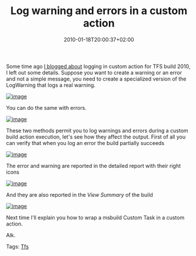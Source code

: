 ﻿---
title: "Log warning and errors in a custom action"
description: ""
date: 2010-01-18T20:00:37+02:00
draft: false
tags: [Continuous Integration,TFS Build]
categories: [Team Foundation Server]
---
Some time ago [I blogged about](http://www.codewrecks.com/blog/index.php/2010/01/14/logging-in-custom-build-action-for-tfs-build-2010/) logging in custom action for TFS build 2010, I left out some details. Suppose you want to create a warning or an error and not a simple message, you need to create a specialized version of the LogWarning that logs a real warning.

[![image](https://www.codewrecks.com/blog/wp-content/uploads/2010/01/image_thumb22.png "image")](https://www.codewrecks.com/blog/wp-content/uploads/2010/01/image22.png)

You can do the same with errors.

[![image](https://www.codewrecks.com/blog/wp-content/uploads/2010/01/image_thumb23.png "image")](https://www.codewrecks.com/blog/wp-content/uploads/2010/01/image23.png)

These two methods permit you to log warnings and errors during a custom build action execution, let's see how they affect the output. First of all you can verify that when you log an error the build partially succeeds

[![image](https://www.codewrecks.com/blog/wp-content/uploads/2010/01/image_thumb24.png "image")](https://www.codewrecks.com/blog/wp-content/uploads/2010/01/image24.png)

The error and warning are reported in the detailed report with their right icons

[![image](https://www.codewrecks.com/blog/wp-content/uploads/2010/01/image_thumb25.png "image")](https://www.codewrecks.com/blog/wp-content/uploads/2010/01/image25.png)

And they are also reported in the *View Summary* of the build

[![image](https://www.codewrecks.com/blog/wp-content/uploads/2010/01/image_thumb26.png "image")](https://www.codewrecks.com/blog/wp-content/uploads/2010/01/image26.png)

Next time I'll explain you how to wrap a msbuild Custom Task in a custom action.

Alk.

Tags: [Tfs](http://technorati.com/tag/Tfs)
